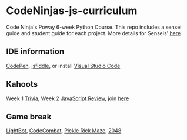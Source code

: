 # CodeNinjas-js-curriculum
Code Ninja's Poway 6-week Python Course. This repo includes a sensei guide and student guide for each project. 
More details for Senseis' [here](https://docs.google.com/document/d/1kA0qK6XSSc8vK3oVod3vWxcS-1FoDA31ZSzKWL8q760/edit?usp=sharing)

## IDE information
[CodePen](https://codepen.io/), 
[jsfiddle](https://jsfiddle.net/), 
or install [Visual Studio Code](https://code.visualstudio.com/download)


## Kahoots
Week 1 [Trivia](https://create.kahoot.it/details/fun-trivia-5th-grade/cf1d927e-b6c7-4937-b000-d6434b7f6b0d),
Week 2 [JavaScript Review](https://create.kahoot.it/share/javascript-review/7a47cd3d-d052-4e47-bd4f-4cce7789dea5), 
join [here](kahoot.it)

## Game break
[LightBot](https://lightbot.com/flash.html), 
[CodeCombat](https://codecombat.com/), 
[Pickle Rick Maze](https://codepen.io/TheCodeDepository/pen/jKBaoN),
[2048](https://play2048.co/)
